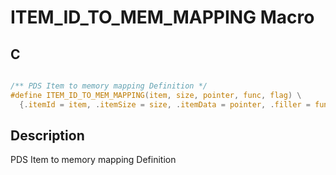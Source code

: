 # ITEM_ID_TO_MEM_MAPPING Macro

## C

```c

/** PDS Item to memory mapping Definition */
#define ITEM_ID_TO_MEM_MAPPING(item, size, pointer, func, flag) \
  {.itemId = item, .itemSize = size, .itemData = pointer, .filler = func, .flags = flag}

```
## Description

 PDS Item to memory mapping Definition 



